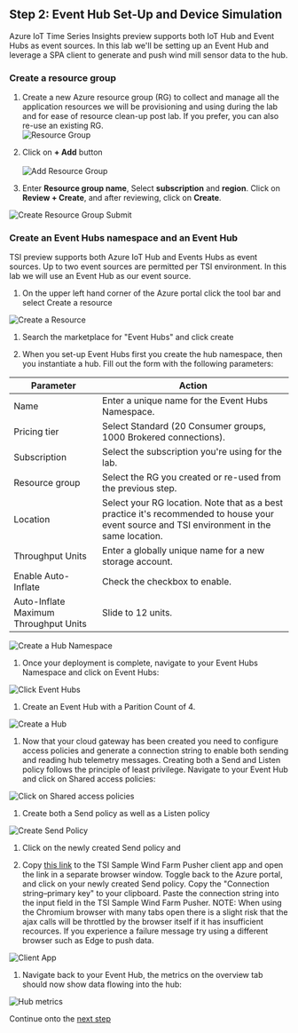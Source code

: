 ## Step 2: Event Hub Set-Up and Device Simulation

Azure IoT Time Series Insights preview supports both IoT Hub and Event Hubs as event sources. In this lab we'll be setting up an Event Hub and leverage a SPA client to generate and push wind mill sensor data to the hub.

### Create a resource group

1. Create a new Azure resource group (RG) to collect and manage all the application resources we will be provisioning and using during the lab and for ease of resource clean-up post lab. If you prefer, you can also re-use an existing RG.
\
![Resource Group](../assets/01_Create_Resource_Group.png)

1. Click on **+ Add** button  
\
![Add Resource Group](../assets/02_Create_Resource_Group_Create.png)

1. Enter **Resource group name**,  Select **subscription** and **region**. Click on **Review + Create**, and after reviewing, click on **Create**.

![Create Resource Group Submit](../assets/03_Create_Resource_Group_Submit.png)

### Create an Event Hubs namespace and an Event Hub

TSI preview supports both Azure IoT Hub and Events Hubs as event sources. Up to two event sources are permitted per TSI environment. In this lab we will use an Event Hub as our event source.

1. On the upper left hand corner of the Azure portal click the tool bar and select Create a resource

![Create a Resource](../assets/04_Create_Resource.png)

1. Search the marketplace for "Event Hubs" and click create

1. When you set-up Event Hubs first you create the hub namespace, then you instantiate a hub. Fill out the form with the following parameters:

**Parameter**|**Action**
-----|-----
Name|Enter a unique name for the Event Hubs Namespace.
Pricing tier|Select Standard (20 Consumer groups, 1000 Brokered connections).
Subscription|Select the subscription you're using for the lab.
Resource group|Select the RG you created or re-used from the previous step.
Location|Select your RG location. Note that as a best practice it's recommended to house your event source and TSI environment in the same location. 
Throughput Units|Enter a globally unique name for a new storage account.
Enable Auto-Inflate|Check the checkbox to enable.
Auto-Inflate Maximum Throughput Units|Slide to 12 units.

![Create a Hub Namespace](../assets/05_Create_Hub_Namespace.png)

1. Once your deployment is complete, navigate to your Event Hubs Namespace and click on Event Hubs:

![Click Event Hubs](../assets/06_Create_Hub.png)

1. Create an Event Hub with a Parition Count of 4.

![Create a Hub](../assets/07_Create_Hub.png)

1. Now that your cloud gateway has been created you need to configure access policies and generate a connection string to enable both sending and reading hub telemetry messages. Creating both a Send and Listen policy follows the principle of least privilege. Navigate to your Event Hub and click on Shared access policies:

![Click on Shared access policies](../assets/08_Shared_Policies.png)

1. Create both a Send policy as well as a Listen policy

![Create Send Policy](../assets/09_Send_Policy.png)

1. Click on the newly created Send policy and 

1. Copy [this link](https://tsiclientsample.azurewebsites.net/windFarmGen.html) to the TSI Sample Wind Farm Pusher client app and open the link in a separate browser window. Toggle back to the Azure portal, and click on your newly created Send policy. Copy the "Connection string–primary key" to your clipboard. Paste the connection string into the input field in the TSI Sample Wind Farm Pusher. NOTE: When using the Chromium browser with many tabs open there is a slight risk that the ajax calls will be throttled by the browser itself if it has insufficient recources. If you experience a failure message try using a different browser such as Edge to push data.

![Client App](../assets/11_Wind_Farm_Client.png)

1. Navigate back to your Event Hub, the metrics on the overview tab should now show data flowing into the hub:

![Hub metrics](../assets/10_Hub_Metrics.png)

Continue onto the [next step](step-003-tsi-env-creation)

